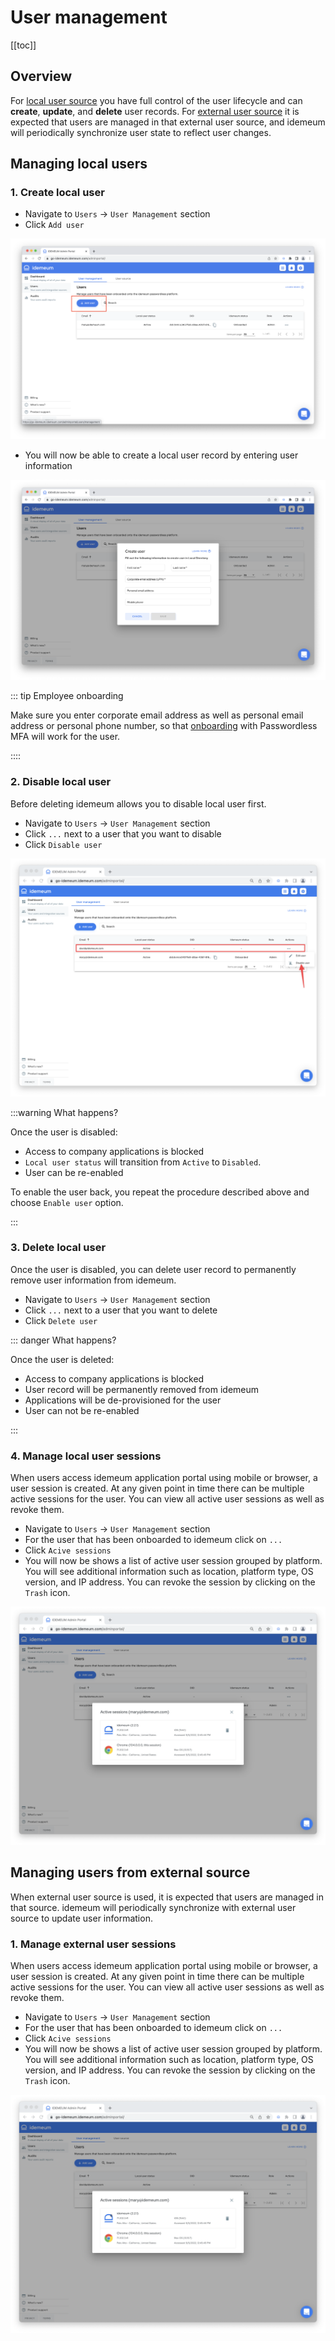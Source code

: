 # User management

[[toc]]

## Overview
For [local user source](./integration-with-hr-system.html#local-user-source) you have full control of the user lifecycle and can **create**, **update**, and **delete** user records. For [external user source](./integration-with-hr-system.html#external-user-source) it is expected that users are managed in that external user source, and idemeum will periodically synchronize user state to reflect user changes. 

## Managing local users

### 1. Create local user

* Navigate to `Users` -> `User Management` section
* Click `Add user`

![](./images/create-local-user.png)

* You will now be able to create a local user record by entering user information

![](./images/local-user-details.png)

::: tip Employee onboarding

Make sure you enter corporate email address as well as personal email address or personal phone number, so that [onboarding](./employee-onboarding.html) with Passwordless MFA will work for the user. 

::::

### 2. Disable local user

Before deleting idemeum allows you to disable local user first. 

* Navigate to `Users` -> `User Management` section
* Click `...` next to a user that you want to disable
* Click `Disable user`

![](./images/disable-local-user.png)

:::warning What happens?

Once the user is disabled: 

* Access to company applications is blocked
* `Local user status` will transition from `Active` to `Disabled`.
* User can be re-enabled

To enable the user back, you repeat the procedure described above and choose `Enable user` option. 

:::

### 3. Delete local user

Once the user is disabled, you can delete user record to permanently remove user information from idemeum. 

* Navigate to `Users` -> `User Management` section
* Click `...` next to a user that you want to delete
* Click `Delete user`

::: danger What happens?

Once the user is deleted:

* Access to company applications is blocked
* User record will be permanently removed from idemeum
* Applications will be de-provisioned for the user
* User can not be re-enabled

:::

### 4. Manage local user sessions

When users access idemeum application portal using mobile or browser, a user session is created. At any given point in time there can be multiple active sessions for the user. You can view all active user sessions as well as revoke them. 

* Navigate to `Users` -> `User Management` section
* For the user that has been onboarded to idemeum click on `...`
* Click `Acive sessions`
* You will now be shows a list of active user session grouped by platform. You will see additional information such as location, platform type, OS version, and IP address. You can revoke the session by clicking on the `Trash` icon.

![](./images/active-sessions.png)

## Managing users from external source

When external user source is used, it is expected that users are managed in that source. idemeum will periodically synchronize with external user source to update user information.

### 1. Manage external user sessions

When users access idemeum application portal using mobile or browser, a user session is created. At any given point in time there can be multiple active sessions for the user. You can view all active user sessions as well as revoke them. 

* Navigate to `Users` -> `User Management` section
* For the user that has been onboarded to idemeum click on `...`
* Click `Acive sessions`
* You will now be shows a list of active user session grouped by platform. You will see additional information such as location, platform type, OS version, and IP address. You can revoke the session by clicking on the `Trash` icon.

![](./images/active-sessions.png)
